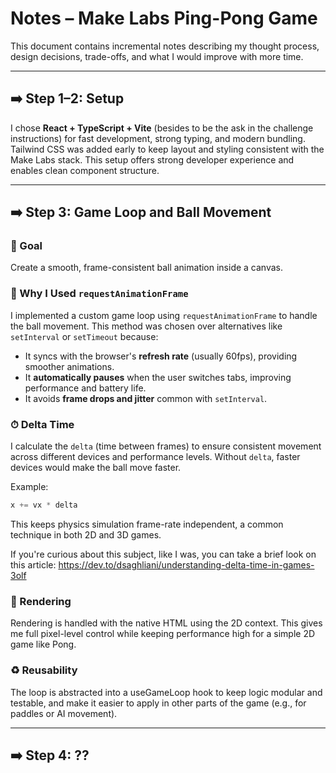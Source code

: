 # Notes – Make Labs Ping-Pong Game

This document contains incremental notes describing my thought process, design decisions, trade-offs, and what I would improve with more time.

---

## ➡️  Step 1–2: Setup

I chose **React + TypeScript + Vite** (besides to be the ask in the challenge instructions) for fast development, strong typing, and modern bundling. Tailwind CSS was added early to keep layout and styling consistent with the Make Labs stack. This setup offers strong developer experience and enables clean component structure.

---

## ➡️ Step 3: Game Loop and Ball Movement 

### 🎯 Goal

Create a smooth, frame-consistent ball animation inside a canvas.

### 🔁 Why I Used `requestAnimationFrame`

I implemented a custom game loop using `requestAnimationFrame` to handle the ball movement. This method was chosen over alternatives like `setInterval` or `setTimeout` because:

- It syncs with the browser's **refresh rate** (usually 60fps), providing smoother animations.
- It **automatically pauses** when the user switches tabs, improving performance and battery life.
- It avoids **frame drops and jitter** common with `setInterval`.

### ⏱ Delta Time

I calculate the `delta` (time between frames) to ensure consistent movement across different devices and performance levels. Without `delta`, faster devices would make the ball move faster.

Example:

```ts
x += vx * delta
````

This keeps physics simulation frame-rate independent, a common technique in both 2D and 3D games.

If you're curious about this subject, like I was, you can take a brief look on this article: https://dev.to/dsaghliani/understanding-delta-time-in-games-3olf

### 🎨 Rendering
Rendering is handled with the native HTML <canvas> using the 2D context. This gives me full pixel-level control while keeping performance high for a simple 2D game like Pong.

### ♻️ Reusability
The loop is abstracted into a useGameLoop hook to keep logic modular and testable, and make it easier to apply in other parts of the game (e.g., for paddles or AI movement).

---

## ➡️ Step 4: ??